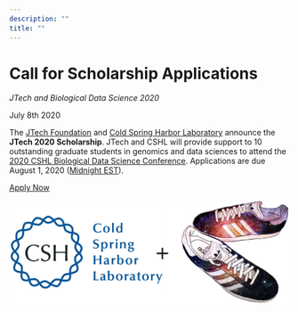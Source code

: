 ```yaml
---
description: ""
title: ""
---
```


# Call for Scholarship Applications

*JTech and Biological Data Science 2020*

July 8th 2020

The [JTech Foundation][1] and [Cold Spring Harbor Laboratory][2] announce the **JTech 2020 Scholarship**. JTech and CSHL will provide support to 10 outstanding graduate students in genomics and data sciences to attend the [2020 CSHL Biological Data Science Conference][3]. Applications are due August 1, 2020 ([Midnight EST][4]).

[Apply Now][5]

![CSHL JTech][6]

[1]: https://give.communityfunded.com/o/eberly/i/eberly-college-of-science/s/jtech#CommunityI39hubL9
[2]: https://www.cshl.edu/
[3]: https://meetings.cshl.edu/meetings.aspx?meet=DATA&year=20
[4]: https://www.timeanddate.com/worldclock/fixedtime.html?msg=CSHL+JTech+Deadline&iso=20200801T00&p1=3705
[5]: https://forms.gle/RzNx1rUc6rqh2fYr8
[6]: ./_images/cshl_jtech.png
